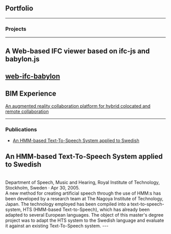 ## Portfolio

---

### Projects
---
## A Web-based IFC viewer based on ifc-js and babylon.js
[web-ifc-babylon](https://github.com/anders-lundgren/web-ifc-babylon)
---
## BIM Experience
[An augmented reality collaboration platform for hybrid colocated and remote collaboration](https://www.youtube.com/watch?v=RcGF3GcGDNU)

---

### Publications

- [An HMM-based Text-To-Speech System applied to Swedish](https://www.speech.kth.se/prod/publications/files/1686.pdf)

## An HMM-based Text-To-Speech System applied to Swedish
<br>
Department of Speech, Music and Hearing, Royal Institute of Technology, Stockholm, Sweden · Apr 30, 2005. 
<br>
A new method for creating artificial speech through the use of HMM:s has been developed by a research team at The Nagoya Institute of Technology, Japan. The technology employed has been compiled into a text-to-speech-system, HTS (HMM-based Text-to-Speech), which has already been adapted to several European languages. 
The object of this master's degree project was to adapt the HTS system to the Swedish language and evaluate it against an existing Text-To-Speech system. 
---


